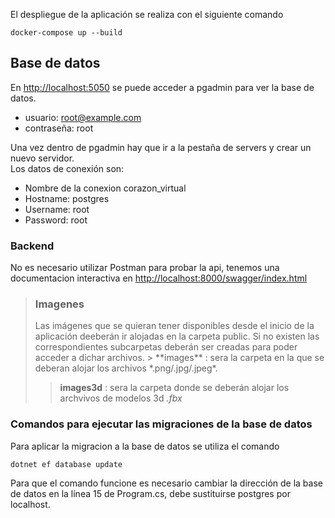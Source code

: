 El despliegue de la aplicación se realiza con el siguiente comando
```console
docker-compose up --build
```

<h2>Base de datos</h2>

En <http://localhost:5050> se puede acceder a pgadmin para ver la base de datos.<br>
- usuario: root@example.com
- contraseña: root

Una vez dentro de pgadmin hay que ir a la pestaña de servers y crear un nuevo servidor.<br>
Los datos de conexión son:
- Nombre de la conexion corazon_virtual
- Hostname: postgres
- Username: root
- Password: root


<h3>Backend</h3>

No es necesario utilizar Postman para probar la api, tenemos una documentacion interactiva en <http://localhost:8000/swagger/index.html>

> <h3>Imagenes</h3>
> Las imágenes que se quieran tener disponibles desde el inicio de la aplicación deeberán ir alojadas en la carpeta public.
> Si no existen las correspondientes subcarpetas deberán ser creadas para poder acceder a dichar archivos.
>> **images** : sera la carpeta en la que se deberan alojar los archivos *.png/.jpg/.jpeg*.
>
>> **images3d** : sera la carpeta donde se deberán alojar los archvivos de modelos 3d *.fbx*

<h3>Comandos para ejecutar las migraciones de la base de datos</h3>

Para aplicar la migracion a la base de datos se utiliza el comando
```console
dotnet ef database update
```
Para que el comando funcione es necesario cambiar la dirección de la base de datos en la línea 15 de Program.cs, debe sustituirse postgres por localhost.
